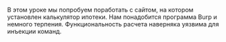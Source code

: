 В этом уроке мы попробуем поработать с сайтом, на котором установлен калькулятор ипотеки. Нам понадобится программа Burp и немного терпения. Функциональность расчета наверняка уязвима для инъекции команд.